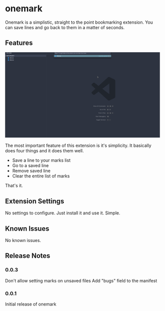 # onemark

Onemark is a simplistic, straight to the point bookmarking extension. You can save lines and go back to them in a matter of seconds.

## Features

![Demo](images/demo.gif)

The most important feature of this extension is it's simplicity. It basically does four things and it does them well.

- Save a line to your marks list
- Go to a saved line
- Remove saved line
- Clear the entire list of marks

That's it.

## Extension Settings

No settings to configure. Just install it and use it. Simple.

## Known Issues

No known issues.

## Release Notes

### 0.0.3

Don't allow setting marks on unsaved files
Add "bugs" field to the manifest

### 0.0.1

Initial release of onemark
